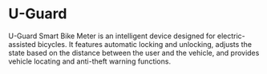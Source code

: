 # U-Guard
U-Guard Smart Bike Meter is an intelligent device designed for electric-assisted bicycles. It features automatic locking and unlocking, adjusts the state based on the distance between the user and the vehicle, and provides vehicle locating and anti-theft warning functions.
